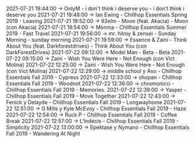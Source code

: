 2021-07-21 19:44:00 -> OnlyM - i don't think i deserve you - i don't think i deserve you
2021-07-21 19:48:00 -> Ian Ewing - Chillhop Essentials Spring 2019 - Leaving
2021-07-21 19:52:00 -> 92elm - Moon (feat. Akacia) - Moon (con Akacia)
2021-07-21 19:54:00 -> Monma - Chillhop Essentials Summer 2019 - Fast Travel
2021-07-21 19:56:00 -> mr. hilroy & zensei - Sunday Morning - sunday morning
2021-07-21 19:59:00 -> Essence & Zaini - Think About You (feat. Darkforestdrives) - Think About You (con DarkForestDrives)
2021-07-22 09:12:00 -> Model Man - Beta - Beta
2021-07-22 09:15:00 -> Zaini - Wish You Were Here - Not Enough (con Vict Molina)
2021-07-22 12:25:00 -> Zaini - Wish You Were Here - Not Enough (con Vict Molina)
2021-07-22 12:29:00 -> middle school y Aso - Chillhop Essentials Fall 2019 - Cypress
2021-07-22 12:33:00 -> shopan - Chillhop Essentials Fall 2019 - Woodnot
2021-07-22 12:36:00 -> chromonicci - Chillhop Essentials Fall 2019 - Memories.
2021-07-22 12:39:00 -> Yasper - Chillhop Essentials Fall 2019 - Move Together
2021-07-22 12:43:00 -> Fenick y Delayde - Chillhop Essentials Fall 2019 - Longwayhome
2021-07-22 12:51:00 -> G Mills y Kyle McEvoy - Chillhop Essentials Fall 2019 - Haze
2021-07-22 12:54:00 -> Ruck P - Chillhop Essentials Fall 2019 - Coffee Break
2021-07-22 12:57:00 -> L’Indécis - Chillhop Essentials Fall 2019 - Simplicity
2021-07-22 13:00:00 -> Epektase y Nymano - Chillhop Essentials Fall 2019 - Wandering At Night
